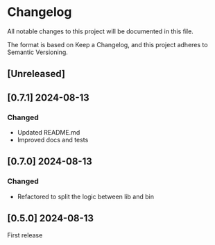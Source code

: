 # Changelog

All notable changes to this project will be documented in this file.

The format is based on Keep a Changelog, and this project adheres to Semantic Versioning.
## [Unreleased]

## [0.7.1] 2024-08-13
### Changed
- Updated README.md
- Improved docs and tests

## [0.7.0] 2024-08-13
### Changed
- Refactored to split the logic between lib and bin


## [0.5.0] 2024-08-13
First release

